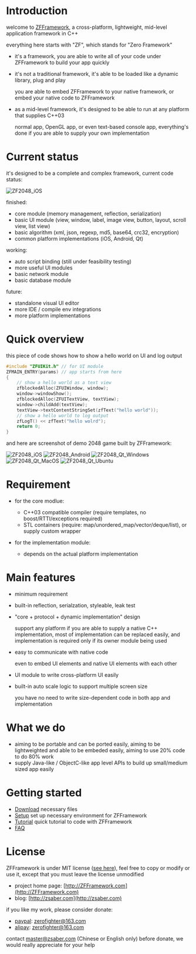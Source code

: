 # Introduction

welcome to [ZFFramework](http://ZFFramework.com), a cross-platform, lightweight, mid-level application framework in C++

everything here starts with "ZF", which stands for "Zero Framework"

* it's a framework, you are able to write all of your code under ZFFramework to build your app quickly
* it's not a traditional framework, it's able to be loaded like a dynamic library, plug and play

    you are able to embed ZFFramework to your native framework, or embed your native code to ZFFramework

* as a mid-level framework, it's designed to be able to run at any platform that supplies C++03

    normal app, OpenGL app, or even text-based console app, everything's done if you are able to supply your own implementation


# Current status

it's designed to be a complete and complex framework, current code status:

![ZF2048_iOS](https://raw.githubusercontent.com/ZFFramework/zfframework.github.com/master/res/ZFFramework/code_summary.jpg)

finished:

* core module (memory management, reflection, serialization)
* basic UI module (view, window, label, image view, button, layout, scroll view, list view)
* basic algorithm (xml, json, regexp, md5, base64, crc32, encryption)
* common platform implementations (iOS, Android, Qt)

working:

* auto script binding (still under feasibility testing)
* more useful UI modules
* basic network module
* basic database module

future:

* standalone visual UI editor
* more IDE / compile env integrations
* more platform implementations


# Quick overview

this piece of code shows how to show a hello world on UI and log output

``` c++
#include "ZFUIKit.h" // for UI module
ZFMAIN_ENTRY(params) // app starts from here
{
    // show a hello world as a text view
    zfblockedAlloc(ZFUIWindow, window);
    window->windowShow();
    zfblockedAlloc(ZFUITextView, textView);
    window->childAdd(textView);
    textView->textContentStringSet(zfText("hello world"));
    // show a hello world to log output
    zfLogT() << zfText("hello wolrd");
    return 0;
}
```

and here are screenshot of demo 2048 game built by ZFFramework:

![ZF2048_iOS](https://raw.githubusercontent.com/ZFFramework/zfframework.github.com/master/res/ZFFramework/ZF2048_iOS.png)
![ZF2048_Android](https://raw.githubusercontent.com/ZFFramework/zfframework.github.com/master/res/ZFFramework/ZF2048_Android.png)
![ZF2048_Qt_Windows](https://raw.githubusercontent.com/ZFFramework/zfframework.github.com/master/res/ZFFramework/ZF2048_Qt_Windows.png)
![ZF2048_Qt_MacOS](https://raw.githubusercontent.com/ZFFramework/zfframework.github.com/master/res/ZFFramework/ZF2048_Qt_MacOS.png)
![ZF2048_Qt_Ubuntu](https://raw.githubusercontent.com/ZFFramework/zfframework.github.com/master/res/ZFFramework/ZF2048_Qt_Ubuntu.png)


# Requirement

* for the core modlue:

    * C++03 compatible compiler (require templates, no boost/RTTI/exceptions required)
    * STL containers (require: map/unordered_map/vector/deque/list), or supply custom wrapper

* for the implementation module:

    * depends on the actual platform implementation


# Main features

* minimum requirement
* built-in reflection, serialzation, styleable, leak test
* "core + protocol + dynamic implementation" design

    support any platform if you are able to supply a native C++ implementation, most of implementation can be replaced easily, and implementation is required only if its owner module being used

* easy to communicate with native code

    even to embed UI elements and native UI elements with each other

* UI module to write cross-platform UI easily
* built-in auto scale logic to support multiple screen size

    you have no need to write size-dependent code in both app and implementation


# What we do

* aiming to be portable and can be ported easily,
    aiming to be lightweighted and able to be embeded easily,
    aiming to use 20% code to do 80% work
* supply Java-like / ObjectC-like app level APIs to build up small/medium sized app easily


# Getting started

* [Download](https://zfframework.github.io/doc/_doc_tag__download.html) necessary files
* [Setup](https://zfframework.github.io/doc/_doc_tag__setup.html) set up necessary environment for ZFFramework
* [Tutorial](https://zfframework.github.io/doc/_doc_tag__tutorial.html) quick tutorial to code with ZFFramework
* [FAQ](https://zfframework.github.io/doc/_doc_tag__f_a_q.html)


# License

ZFFramework is under MIT license ([see here](https://github.com/ZFFramework/ZFFramework/blob/master/license/license.txt)),
feel free to copy or modify or use it, except that you must leave the license unmodified

* project home page: [http://ZFFramework.com](http://ZFFramework.com)
* blog: [http://zsaber.com](http://zsaber.com)


if you like my work, please consider donate:

* [paypal](http://paypal.com/): zerofighter@163.com
* [alipay](http://alipay.com/): zerofighter@163.com

contact master@zsaber.com (Chinese or English only) before donate, we would really appreciate for your help

